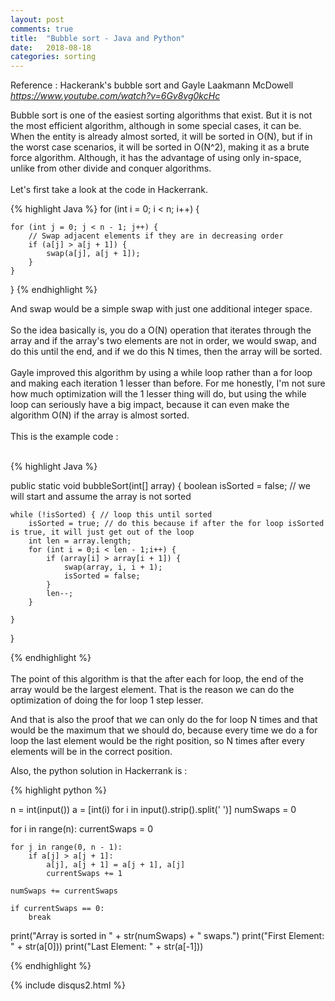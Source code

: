 ```yaml
---
layout: post
comments: true
title:  "Bubble sort - Java and Python"
date:   2018-08-18
categories: sorting
---
```


Reference : Hackerank's bubble sort and Gayle Laakmann McDowell 
<br><i>https://www.youtube.com/watch?v=6Gv8vg0kcHc</i><br>

Bubble sort is one of the easiest sorting algorithms that exist.
But it is not the most efficient algorithm, although in some special cases,
it can be. When the entity is already almost sorted, it will be sorted in O(N),
but if in the worst case scenarios, it will be sorted in O(N^2), making it as a brute force algorithm.
Although, it has the advantage of using only in-space, unlike from other divide and conquer algorithms.
<br><br>
Let's first take a look at the code in Hackerrank.

{% highlight Java %}
for (int i = 0; i < n; i++) {
    
    for (int j = 0; j < n - 1; j++) {
        // Swap adjacent elements if they are in decreasing order
        if (a[j] > a[j + 1]) {
            swap(a[j], a[j + 1]);
        }
    }
    
}
{% endhighlight %}

And swap would be a simple swap with just one additional integer space.
<br><br>
So the idea basically is, you do a O(N) operation that iterates through the array
and if the array's two elements are not in order, we would swap, and do this until the end,
and if we do this N times, then the array will be sorted.
<br><br>
Gayle improved this algorithm by using a while loop rather than a for loop 
and making each iteration 1 lesser than before. For me honestly, I'm not sure 
how much optimization will the 1 lesser thing will do, but using the while
loop can seriously have a big impact, because it can even make the algorithm 
O(N) if the array is almost sorted.
<br><br>
This is the example code : 
<br><br>

{% highlight Java %}

public static void bubbleSort(int[] array) {
    boolean isSorted = false; // we will start and assume the array is not sorted

    while (!isSorted) { // loop this until sorted
        isSorted = true; // do this because if after the for loop isSorted is true, it will just get out of the loop
        int len = array.length;
        for (int i = 0;i < len - 1;i++) {
            if (array[i] > array[i + 1]) {
                swap(array, i, i + 1);
                isSorted = false;
            }
            len--;
        }

    }

}

{% endhighlight %}
<br><br>
The point of this algorithm is that the after each for loop,
the end of the array would be the largest element.
That is the reason we can do the optimization of doing the for loop
1 step lesser.

And that is also the proof that we can only do the 
for loop N times and that would be the maximum that 
we should do, because every time we do a for loop 
the last element would be the right position, so N times after
every elements will be in the correct position.

Also, the python solution in Hackerrank is :

{% highlight python %}

n = int(input())
a = [int(i) for i in input().strip().split(' ')]
numSwaps = 0

for i in range(n):
    currentSwaps = 0

    for j in range(0, n - 1):
        if a[j] > a[j + 1]:
            a[j], a[j + 1] = a[j + 1], a[j]
            currentSwaps += 1
            
    numSwaps += currentSwaps
            
    if currentSwaps == 0:
        break
        
        
print("Array is sorted in " + str(numSwaps) + " swaps.")
print("First Element: " + str(a[0]))
print("Last Element: " + str(a[-1]))

{% endhighlight %}



{% include disqus2.html %}
